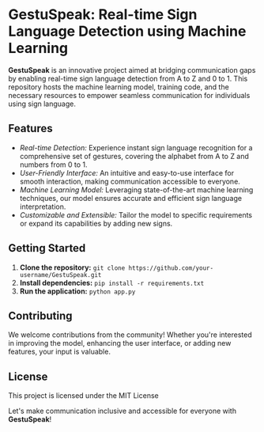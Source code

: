 # GestuSpeak: Real-time Sign Language Detection using Machine Learning

**GestuSpeak** is an innovative project aimed at bridging communication gaps by enabling real-time sign language detection from A to Z and 0 to 1. This repository hosts the machine learning model, training code, and the necessary resources to empower seamless communication for individuals using sign language.

## Features
- *Real-time Detection:* Experience instant sign language recognition for a comprehensive set of gestures, covering the alphabet from A to Z and numbers from 0 to 1.
- *User-Friendly Interface:* An intuitive and easy-to-use interface for smooth interaction, making communication accessible to everyone.
- *Machine Learning Model:* Leveraging state-of-the-art machine learning techniques, our model ensures accurate and efficient sign language interpretation.
- *Customizable and Extensible:* Tailor the model to specific requirements or expand its capabilities by adding new signs.

## Getting Started
1. **Clone the repository:** `git clone https://github.com/your-username/GestuSpeak.git`
2. **Install dependencies:** `pip install -r requirements.txt`
3. **Run the application:** `python app.py`

## Contributing
We welcome contributions from the community! Whether you're interested in improving the model, enhancing the user interface, or adding new features, your input is valuable.

## License
This project is licensed under the MIT License 

Let's make communication inclusive and accessible for everyone with **GestuSpeak**!
